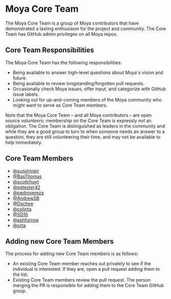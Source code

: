 # Moya Core Team

The Moya Core Team is a group of Moya contributors that have demonstrated a lasting enthusiasm for the project and community. The Core Team has GitHub admin privileges on all Moya repos.

## Core Team Responsibilities

The Moya Core Team has the following responsibilities:

- Being available to answer high-level questions about Moya's vision and future.
- Being available to review longstanding/forgotten pull requests.
- Occasionally check Moya issues, offer input, and categorize with GitHub issue labels.
- Looking out for up-and-coming members of the Moya community who might want to serve as Core Team members.

Note that the Moya Core Team – and all Moya contributors – are open source _volunteers_; membership on the Core Team is expressly _not_ an obligation. The Core Team is distinguished as leaders in the community and while they are a good group to turn to when someone needs an answer to a question, they are still volunteering their time, and may not be available to help immediately.

## Core Team Members

- [@sunshinejr](https://github.com/sunshinejr)
- [@BasThomas](https://github.com/BasThomas)
- [@scottrhoyt](https://github.com/scottrhoyt)
- [@petester42](https://github.com/petester42)
- [@pedrovereza](https://github.com/pedrovereza)
- [@AndrewSB](https://github.com/AndrewSB)
- [@Dschee](https://github.com/Dschee)
- [@colinta](https://github.com/colinta)
- [@SD10](https://github.com/SD10)
- [@ashfurrow](https://github.com/ashfurrow)
- [@orta](https://github.com/orta)

## Adding new Core Team Members

The process for adding new Core Team members is as follows:

- An existing Core Team member reaches out privately to see if the individual is interested. If they are, open a pull request adding them to the list. 
- Existing Core Team members review the pull request. The person merging the PR is responsible for adding them to the Core Team GitHub group.

